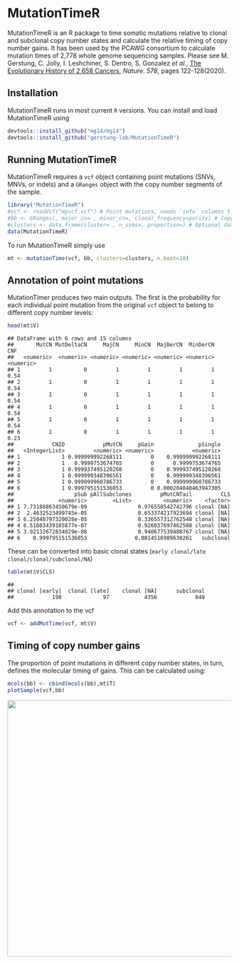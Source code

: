 # MutationTimeR
MutationTimeR is an R package to time somatic mutations relative to clonal and subclonal copy number states and calculate
the relative timing of copy number gains.
It has been used by the PCAWG consortium to calculate mutation times of 2,778 whole genome sequencing samples. 
Please see M. Gerstung, C. Jolly, I. Leshchiner, S. Dentro, S. Gonzalez _et al._, [The Evolutionary History of 2,658 Cancers](https://doi.org/10.1038/s41586-019-1907-7), _Nature_. *578*, pages 122-128(2020).	

## Installation
MutationTimeR runs in most current `R` versions. You can install and load MutationTimeR using

```r
devtools::install_github("mg14/mg14")
devtools::install_github("gerstung-lab/MutationTimeR")
```

## Running MutationTimeR
MutationTimeR requires a `vcf` object containing point mutations (SNVs, MNVs, or indels) and a `GRanges` object with the copy number segments of the sample.


```r
library("MutationTimeR")
#vcf <- readVcf("myvcf.vcf") # Point mutations, needs `info` columns t_alt_count t_ref_count
#bb <- GRanges(, major_cn= , minor_cn=, clonal_frequency=purity) # Copy number segments, needs columns  major_cn, minor_cn and clonal_frequency of each segment
#clusters <- data.frame(cluster= , n_ssms=, proportion=) # Optional data.frame with subclonal cluster locations (VAF proportion) and size (number of variants n_ssms)
data(MutationTimeR)
```

To run MutationTimeR simply use


```r
mt <- mutationTime(vcf, bb, clusters=clusters, n.boot=10)
```

## Annotation of point mutations
MutationTimer produces two main outputs. The first is the probability for each individual point mutation from the original `vcf` object to belong to different copy number levels:


```r
head(mt$V)
```

```
## DataFrame with 6 rows and 15 columns
##       MutCN MutDeltaCN     MajCN     MinCN  MajDerCN  MinDerCN       CNF
##   <numeric>  <numeric> <numeric> <numeric> <numeric> <numeric> <numeric>
## 1         1          0         1         1         1         1      0.54
## 2         1          0         1         1         1         1      0.54
## 3         1          0         1         1         1         1      0.54
## 4         1          0         1         1         1         1      0.54
## 5         1          0         1         1         1         1      0.54
## 6         1          0         1         1         1         1      0.23
##            CNID            pMutCN     pGain              pSingle
##   <IntegerList>         <numeric> <numeric>            <numeric>
## 1             1 0.999999992268111         0    0.999999992268111
## 2             1   0.9999753674765         0      0.9999753674765
## 3             1 0.999937495120268         0    0.999937495120268
## 4             1 0.999999348396561         0    0.999999348396561
## 5             1 0.999999960786733         0    0.999999960786733
## 6             1 0.999795151536053         0 0.000204848463947305
##                   pSub pAllSubclones         pMutCNTail         CLS
##              <numeric>        <List>          <numeric>    <factor>
## 1 7.73188863450679e-09                0.976558542742796 clonal [NA]
## 2  2.4632523499745e-05                0.653374217923694 clonal [NA]
## 3 6.25048797320028e-05                0.336557312762548 clonal [NA]
## 4 6.51603439185877e-07                0.926037697462508 clonal [NA]
## 5 3.92132672834029e-08                0.940677539480767 clonal [NA]
## 6    0.999795151536053               0.0814516989630261   subclonal
```

These can be converted into basic clonal states (`early clonal/late clonal/clonal/subclonal/NA`)


```r
table(mt$V$CLS)
```

```
## 
## clonal [early]  clonal [late]    clonal [NA]      subclonal 
##            198             97           4356            848
```

Add this annotation to the vcf


```r
vcf <- addMutTime(vcf, mt$V)
```

## Timing of copy number gains
The proportion of point mutations in different copy number states, in turn, defines the molecular timing of gains. This can be calculated using: 


```r
mcols(bb) <- cbind(mcols(bb),mt$T)
plotSample(vcf,bb)
```

<img src="MutationTimeR.png" width="576" />

